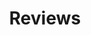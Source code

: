 ---
title: "Reviews"
slug: "reviews"
category: "reviews"
tags:
- "archived"
- "index"
- "reviews"
- "videogames"
---